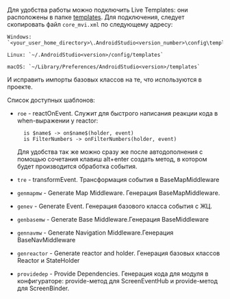  Для удобства работы можно подключить Live Templates: они расположены в папке [templates][templates_dir]. Для подключения, следует скопировать файл `core_mvi.xml` по следующему адресу: 

    Windows: `<your_user_home_directory>\.AndroidStudio<version_number>\config\templates`

    Linux: `~/.AndroidStudio<version>/config/templates`

    macOS: `~/Library/Preferences/AndroidStudio<version>/templates`

И исправить импорты базовых классов на те, что используются в проекте.

Список доступных шаблонов: 
    
* `roe` - reactOnEvent. Служит для быстрого написания реакции кода в when-выражении у reactor:

        is $name$ -> on$name$(holder, event)
        is FilterNumbers -> onFilterNumbers(holder, event)
    
    Для удобства так же можно сразу же после автодополнения с помощью сочетания клавиш alt+enter создать метод, в котором будет производится обработка события.

* `tre` - transformEvent. Трансформация события в BaseMapMiddleware

* `genmapmw` - Generate Map Middleware. Генерация BaseMapMiddleware.

* `genev` - Generate Event. Генерация базового класса события с ЖЦ.

* `genbasemw` - Generate Base Middleware.Генерация BaseMiddleware

* `gennavmw` - Generate Navigation Middleware.Генерация BaseNavMiddleware

* `genreactor` - Generate reactor and holder. Генерация базовых классов Reactor и StateHolder

* `providedep` - Provide Dependencies. Генерация кода для модуля в конфигураторе: provide-метод для ScreenEventHub и provide-метод для ScreenBinder.

[templates_dir]: /templates